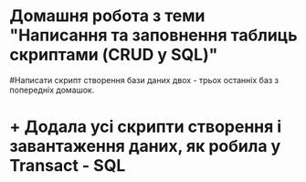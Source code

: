 # Домашня робота з теми "Написання та заповнення таблиць скриптами (CRUD у SQL)"

#Написати скрипт створення бази даних двох - трьох останніх баз з попередніх домашок.

# + Додала усі скрипти створення і завантаження даних, як робила у Transact - SQL
